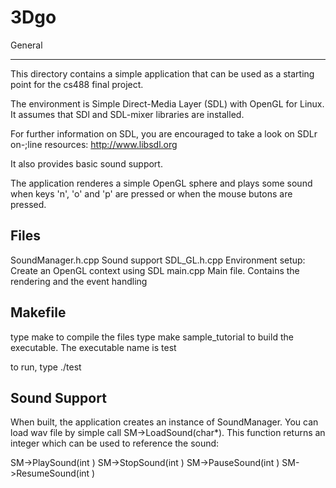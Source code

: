 3Dgo
====

General
_______

This directory contains a simple application that can be used as a starting 
point for the cs488 final project.

The environment is Simple Direct-Media Layer (SDL) with OpenGL for Linux.
It assumes that SDl and SDL-mixer libraries are installed.

For further information on SDL, you are encouraged to take a look on 
SDLr on-;line resources: http://www.libsdl.org

It also provides basic sound support.

The application renderes a simple OpenGL sphere and plays some sound when keys 'n', 'o' and 'p' are pressed or when the mouse butons are pressed.

Files
-----

SoundManager.h.cpp
	Sound support
SDL_GL.h.cpp 
	Environment setup: Create an OpenGL context using SDL
main.cpp
	Main file. Contains the rendering and the event handling


Makefile
--------

type make to compile the files
type make sample_tutorial to build the executable. The executable name is test

to run, type ./test

Sound Support
-------------

When built, the application creates an instance of SoundManager.
You can load wav file by simple call SM->LoadSound(char*). This function returns an integer which can be used to reference the sound:

SM->PlaySound(int )
SM->StopSound(int )
SM->PauseSound(int )
SM->ResumeSound(int )

